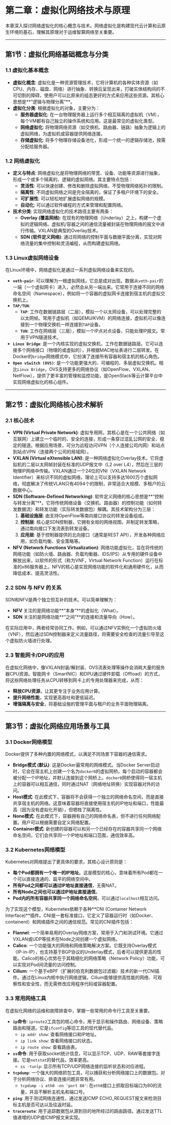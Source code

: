# 第二章：虚拟化网络技术与原理

本章深入探讨网络虚拟化的核心概念与技术。网络虚拟化是构建现代云计算和云原生环境的基石，理解其原理对于运维智算网络至关重要。

---

## 第1节：虚拟化网络基础概念与分类

### 1.1 虚拟化基本概念

-   **虚拟化概念**: 虚拟化是一种资源管理技术，它将计算机的各种实体资源（如CPU、内存、磁盘、网络）进行抽象、转换后呈现出来，打破实体结构间的不可切割的障碍，使用户可以比原来的组态更好的方式来应用这些资源。其核心思想是**“逻辑与物理分离”**。
-   **虚拟化分类**: 根据虚拟化的对象，主要分为：
    -   **服务器虚拟化**: 在一台物理服务器上运行多个相互隔离的虚拟机（VM），每个VM都有自己独立的操作系统和应用。这是最常见的虚拟化类型。
    -   **网络虚拟化**: 将物理网络资源（如交换机、路由器、链路）抽象为逻辑上的虚拟网络，为虚拟机或容器提供网络连接。
    -   **存储虚拟化**: 将多个物理存储设备池化，形成一个统一的逻辑存储池，按需分配给服务器。

### 1.2 网络虚拟化

-   **定义与特点**: 网络虚拟化是将物理网络的带宽、设备、功能等资源进行抽象，形成一个或多个隔离的、逻辑的虚拟网络。其主要特点包括：
    -   **灵活性**: 可以快速创建、修改和删除虚拟网络，不受物理网络拓扑的限制。
    -   **隔离性**: 不同虚拟网络之间是完全隔离的，保证了多租户环境下的安全。
    -   **可扩展性**: 可以轻松地扩展虚拟网络的规模。
    -   **自动化**: 可以通过软件编程的方式来管理和配置网络。
-   **技术分类**: 实现网络虚拟化的技术路径主要有两条：
    -   **Overlay (覆盖网络)**: 在现有的物理网络（Underlay）之上，构建一个虚拟的逻辑网络。虚拟机/容器之间的通信流量被封装在物理网络的报文中进行传输。VXLAN是典型的Overlay技术。
    -   **SDN (软件定义网络)**: 通过将网络的控制平面与数据平面分离，实现对网络流量的集中控制和灵活编程，从而构建虚拟网络。

### 1.3 Linux虚拟网络设备

在Linux环境中，网络虚拟化是通过一系列虚拟网络设备来实现的。

-   **`veth-pair`**: 可以理解为一根虚拟网线，它总是成对出现。数据从`veth-pair`的一端（一个虚拟网卡）进入，必然会从另一端出来。它常用于连接不同的网络命名空间（Namespace），例如将一个容器的虚拟网卡连接到宿主机的虚拟交换机上。
-   **`TAP/TUN`**:
    -   **`TAP`**: 工作在数据链路层（二层），模拟一个以太网设备，可以处理完整的以太网帧。常用于虚拟机（如QEMU/KVM）的网络连接，虚拟机可以像连接到一个物理交换机一样连接到`TAP`设备。
    -   **`TUN`**: 工作在网络层（三层），模拟一个IP点对点设备，只能处理IP报文。常用于VPN隧道技术。
-   **`Linux Bridge`**: 是一个内核实现的虚拟交换机，工作在数据链路层。它可以连接多个网络接口（物理的或虚拟的），并根据MAC地址表进行二层转发。在Docker的`bridge`网络模式中，它扮演了连接所有容器和宿主机的核心角色。
-   **`Open vSwitch (OVS)`**: 是一个功能更强大的、可编程的、多层虚拟交换机。相比`Linux Bridge`，OVS支持更多的网络协议（如OpenFlow、VXLAN、NetFlow），提供了更丰富的管理和监控功能，是OpenStack等云计算平台中实现网络虚拟化的核心组件。

---

## 第2节：虚拟化网络核心技术解析

### 2.1 核心技术

-   **VPN (Virtual Private Network)**: 虚拟专用网，其核心是在一个公共网络（如互联网）上建立一个临时的、安全的连接，形成一条穿过混乱公网的安全、稳定的隧道。根据应用场景，可分为远程访问VPN（个人连接公司内网）和站点到站点VPN（连接两个公司的局域网）。
-   **VXLAN (Virtual eXtensible LAN)**: 是一种网络虚拟化Overlay技术。它将虚拟机的二层以太网帧封装在标准的UDP报文中（L2 over L4），然后在三层的物理IP网络中传输。VXLAN通过一个24位的VNI（VXLAN Network Identifier）来标识不同的虚拟网络，理论上可以支持多达1600万个虚拟网络，彻底解决了传统VLAN只有4094个的限制，非常适合大规模、多租户的云数据中心。
-   **SDN (Software-Defined Networking)**: 软件定义网络的核心思想是**“控制与转发分离”**。它将传统网络设备（交换机、路由器）的控制功能（如何转发数据流）和转发功能（实际转发数据包）解耦。其技术架构分为三层：
    1.  **基础设施层**: 由支持OpenFlow等南向接口协议的转发设备组成。
    2.  **控制层**: 核心是SDN控制器，它拥有全局的网络视图，并制定转发策略，通过南向接口下发流表到转发设备。
    3.  **应用层**: 基于控制器提供的北向接口（通常是REST API），开发各种网络应用，如负载均衡、安全策略等。
-   **NFV (Network Functions Virtualization)**: 网络功能虚拟化，旨在将传统的网络功能（如防火墙、路由器、负载均衡器、IDS/IPS）从专用的硬件设备中解放出来，以软件的形式（称为VNF，Virtual Network Function）运行在标准的x86服务器上。NFV的核心是实现网络功能的软件化和通用硬件化，从而降低成本、提高灵活性。

### 2.2 SDN 与 NFV 的关系

SDN和NFV是两个独立但互补的技术。可以简单理解为：

-   **NFV** 关注的是网络功能**“本身”**的虚拟化（What）。
-   **SDN** 关注的是网络功能**“之间”**的连接和流量导向（How）。

在实际应用中，两者经常协同工作。例如，可以通过NFV实例化一个虚拟防火墙（VNF），然后通过SDN控制器来定义流量路径，将需要安全检查的流量引导至这个虚拟防火墙进行处理。

### 2.3 智能网卡/DPU的应用

在虚拟化网络中，像VXLAN封装/解封装、OVS流表处理等操作会消耗大量的服务器CPU资源。智能网卡（SmartNIC）和DPU通过硬件卸载（Offload）的方式，将这些网络处理任务从CPU转移到网卡上的专用处理器来完成，从而：

-   **释放CPU资源**，让其更专注于业务应用计算。
-   **提升网络性能**，实现更高吞吐和更低延迟。
-   **增强隔离与安全**，将基础设施的管理平面与租户的业务平面物理隔离。

---

## 第3节：虚拟化网络应用场景与工具

### 3.1 Docker网络模型

Docker提供了多种内置的网络模式，以满足不同场景下容器的通信需求。

-   **Bridge模式 (默认)**: 这是Docker最常用的网络模式。当Docker Server启动时，它会在宿主机上创建一个名为`docker0`的虚拟网桥。每个启动的容器都会被分配一个IP地址，并默认连接到这个网桥上。`docker0`网桥使得同一宿主机上的容器可以相互通信，同时通过NAT（网络地址转换）实现容器对外的访问。
-   **Host模式**: 在此模式下，容器将不会获得一个独立的网络命名空间，而是直接共享宿主机的网络。这意味着容器将直接使用宿主机的IP地址和端口，性能最高（因为没有虚拟化开销），但牺牲了隔离性。
-   **None模式**: 在此模式下，容器拥有自己的网络命名表，但不进行任何网络配置。用户可以根据需要自定义网络配置。
-   **Container模式**: 新创建的容器可以和另一个已经存在的容器共享同一个网络命名空间，它们会共享同一个IP地址和端口范围，通信效率高。

### 3.2 Kubernetes网络模型

Kubernetes对网络提出了更具体的要求，其核心设计原则是：

-   **每个Pod都拥有一个唯一的IP地址**。这是模型的核心，意味着所有Pod都在一个可以直接连通的、扁平的网络空间中。
-   **所有Pod之间都可以通过IP地址直接通信**，无需NAT。
-   **所有Node之间也可以通过IP地址直接通信**。
-   **Pod内的所有容器共享同一个网络命名空间**，可以通过`localhost`相互访问。

为了实现这个模型，Kubernetes依赖于各种**CNI (Container Network Interface)**插件。CNI是一套标准接口，它定义了容器运行时（如Docker、containerd）和网络插件之间的通信规范。常见的CNI插件包括：

-   **Flannel**: 一个简单易用的Overlay网络方案，常用于入门和测试环境。它通过VXLAN或UDP等技术在Node之间创建一个虚拟网络。
-   **Calico**: 一个功能强大的网络和网络策略解决方案。它既支持Overlay模式（IP-in-IP），也支持基于BGP协议的Underlay模式，后者可以提供更高的性能。Calico的核心优势在于其精细化的网络策略（Network Policy）功能，可以实现对Pod间流量的访问控制。
-   **Cilium**: 一个基于eBPF（扩展的伯克利数据包过滤器）技术的新一代CNI插件。通过在Linux内核中执行网络逻辑，Cilium能够提供高性能的网络、可观察性和安全性，而无需修改应用程序代码或容器配置。

### 3.3 常用网络工具

在虚拟化网络的运维和故障排查中，掌握一些常用的命令行工具至关重要。

-   **`ip`命令**: `iproute2`工具包的核心命令，用于显示和操作路由、网络设备、策略路由和隧道。它是`ifconfig`等旧工具的现代替代品。
    -   `ip addr show`: 查看网络接口和IP地址。
    -   `ip link show`: 查看网络接口的状态。
    -   `ip route show`: 查看路由表。
-   **`ss`命令**: 用于获取socket统计信息，可以显示TCP、UDP、RAW等套接字连接。它是`netstat`的替代品，效率更高。
    -   `ss -tunlp`: 显示所有TCP/UDP网络连接的监听状态和对应进程。
-   **`tcpdump`**: 一个强大的网络抓包工具，可以捕获和分析网络接口上的数据包。对于分析网络协议、排查连接问题非常有用。
    -   `tcpdump -i eth0 -nn 'port 80'`: 在`eth0`接口上抓取目标端口为80的流量，并且不解析主机名和端口号。
-   **`ping`**: 用于测试网络连通性，通过发送ICMP ECHO_REQUEST报文来检测目标主机是否可达以及往返时延。
-   **`traceroute`**: 用于追踪数据包从源到目的地所经过的路由路径。通过发送TTL值递增的UDP或ICMP报文来实现。